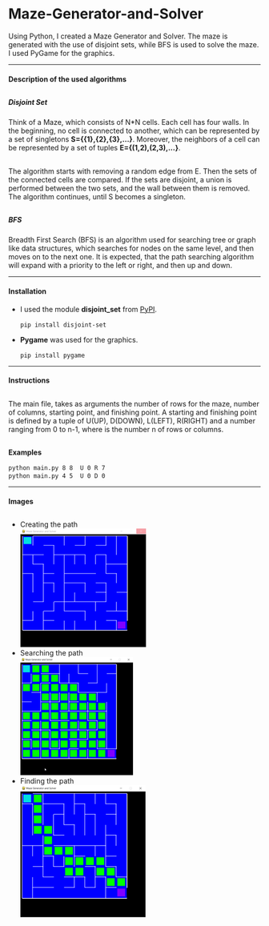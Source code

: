 # Maze-Generator-and-Solver
Using Python, I created a Maze Generator and Solver. The maze is generated with the use of disjoint sets, while BFS is used to solve the maze. I used PyGame for the graphics. 

---

#### **Description of the used algorithms**  
##
 ##### __Disjoint Set__ 
Think of a Maze, which consists of N*N cells. Each cell has four walls. In the beginning, no cell is connected to another, which can be represented by a set of singletons **S={{1},{2},{3},...}**. Moreover, the neighbors of a cell can be represented by a set of tuples **E={(1,2),(2,3),...}**.   
##
The algorithm starts with removing a random edge from E. Then the sets of the connected cells are compared. If the sets are disjoint, a union is performed between the two sets, and the wall between them is removed. The algorithm continues, until S becomes a singleton. 
##
 ##### __BFS__
Breadth First Search (BFS) is an algorithm used for searching tree or graph like data structures, which searches for nodes on the same level, and then moves on to the next one. It is expected, that the path searching algorithm will expand with a priority to the left or right, and then up and down. 


---
#### **Installation**

-  I used the module **disjoint_set** from [PyPI](https://pypi.org/project/disjoint-set/). 
 
       pip install disjoint-set


-  **Pygame** was used for the graphics. 
       
       pip install pygame

---
#### **Instructions**    
## 
The main file, takes as arguments the number of rows for the maze, number of columns, starting point, and finishing point. 
A starting and finishing point is defined by a tuple of U(UP), D(DOWN), L(LEFT), R(RIGHT) and a number ranging from 0 to n-1, where is the number n of rows or columns.
##  
__Examples__

    python main.py 8 8  U 0 R 7 
    python main.py 4 5  U 0 D 0 

---
#### **Images**
##
- Creating the path  
![MazeGeneration](Images/MazeGeneration.png)
- Searching the path  
![SearchingPath](Images/SearchingPath.png)
- Finding the path  
![FoundPath](Images/FoundPath.png)



